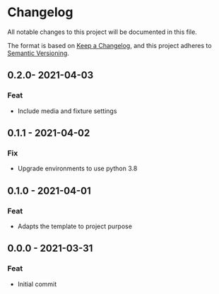 # Changelog
All notable changes to this project will be documented in this file.

The format is based on [Keep a Changelog](https://keepachangelog.com/en/1.0.0/),
and this project adheres to [Semantic Versioning](https://semver.org/spec/v2.0.0.html).

## 0.2.0- 2021-04-03
### Feat
- Include media and fixture settings

## 0.1.1 - 2021-04-02
### Fix
- Upgrade environments to use python 3.8

## 0.1.0 - 2021-04-01
### Feat
- Adapts the template to project purpose

## 0.0.0 - 2021-03-31
### Feat
- Initial commit